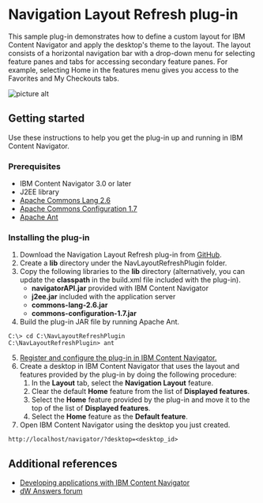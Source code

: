 # Navigation Layout Refresh plug-in

This sample plug-in demonstrates how to define a custom layout for IBM Content Navigator and apply the desktop's theme to the layout.
The layout consists of a horizontal navigation bar with a drop-down menu for selecting feature panes and tabs for accessing secondary feature panes.
For example, selecting Home in the features menu gives you access to the Favorites and My Checkouts tabs.

![picture alt](https://ibm.box.com/shared/static/9w0m693snic7wuhodolyp2wf5gdyk41g.jpg "Navigation Layout Refresh plug-in")

## Getting started

Use these instructions to help you get the plug-in up and running in IBM Content Navigator.

### Prerequisites

* IBM Content Navigator 3.0 or later
* J2EE library
* [Apache Commons Lang 2.6](https://commons.apache.org/proper/commons-lang/)
* [Apache Commons Configuration 1.7](https://commons.apache.org/proper/commons-configuration/)
* [Apache Ant](http://ant.apache.org/)

### Installing the plug-in

1. Download the Navigation Layout Refresh plug-in from [GitHub](https://github.com/ibm-ecm/ibm-content-navigator-samples/tree/master/NavLayoutRefreshPlugin).
2. Create a **lib** directory under the NavLayoutRefreshPlugin folder.
3. Copy the following libraries to the **lib** directory (alternatively, you can update the **classpath** in the build.xml file included with the plug-in).  
	* **navigatorAPI.jar** provided with IBM Content Navigator
	* **j2ee.jar** included with the application server
	* **commons-lang-2.6.jar**
	* **commons-configuration-1.7.jar**
4. Build the plug-in JAR file by running Apache Ant.

```
C:\> cd C:\NavLayoutRefreshPlugin
C:\NavLayoutRefreshPlugin> ant
```

5. [Register and configure the plug-in in IBM Content Navigator.](http://www.ibm.com/support/knowledgecenter/SSEUEX_3.0.0/com.ibm.installingeuc.doc/eucco012.htm)
6. Create a desktop in IBM Content Navigator that uses the layout and features provided by the plug-in by doing the following procedure:
	1. In the **Layout** tab, select the **Navigation Layout** feature.
	2. Clear the default **Home** feature from the list of **Displayed features**.
	3. Select the **Home** feature provided by the plug-in and move it to the top of the list of **Displayed features**.
	4. Select the **Home** feature as the **Default feature**.
7. Open IBM Content Navigator using the desktop you just created.

```
http://localhost/navigator/?desktop=<desktop_id>
```

## Additional references

* [Developing applications with IBM Content Navigator](https://www.ibm.com/support/knowledgecenter/SSEUEX_3.0.0/com.ibm.developingeuc.doc/eucdi000.html)
* [dW Answers forum](https://developer.ibm.com/answers/topics/icn/)
